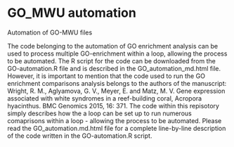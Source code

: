 # GO_MWU automation

Automation of GO-MWU files

The code belonging to the automation of GO enrichment analysis can be used to process multiple GO-enrichment within a loop, allowing the process to be automated. The R script for the code can be downloaded from the GO-automation.R file and is described in the GO_automation_md.html file. However, it is important to mention that the code used to run the GO enrichment comparisons analysis belongs to the authors of the manuscript: Wright, R. M., Aglyamova, G. V., Meyer, E. and Matz, M. V. Gene expression associated with white syndromes in a reef-building coral, Acropora hyacinthus. BMC Genomics 2015, 16: 371. The code within this repisotory simply describes how the a loop can be set up to run numerous comaprisons within a loop - allowing the process to be automated. Please read the GO_automation.md.html file for a complete line-by-line description of the code written in the GO-automation.R script. 
